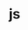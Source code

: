 # js

<!-- "flow of the program ===>searchbutton,locationbutton(.eventlistener) ===>fetchweather()====>displayWeather,Extendedweather
                                                                             ||
                                                                             ||
                                                                             ||========>Also add "Recentsearched" cities
                                                                             ||=========>Saves the recent cities in local storage using SaveData();
                                                                              -->
